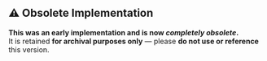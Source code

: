 ## ⚠️ Obsolete Implementation

**This was an early implementation and is now _completely obsolete_.**  
It is retained **for archival purposes only** — please **do not use or reference** this version.

